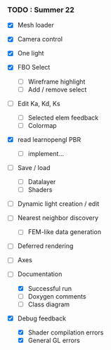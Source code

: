 ### TODO : Summer 22
- [x] Mesh loader
- [x] Camera control
- [x] One light
- [x] FBO Select
  - [ ] Wireframe highlight
  - [ ] Add / remove select
- [ ] Edit Ka, Kd, Ks 
  - [ ] Selected elem feedback
  - [ ] Colormap
- [x] read learnopengl PBR
  - [ ] implement...

- [ ] Save / load
  - [ ] Datalayer
  - [ ] Shaders
- [ ] Dynamic light creation / edit
- [ ] Nearest neighbor discovery
  - [ ] FEM-like data generation
- [ ] Deferred rendering
- [ ] Axes

- [ ] Documentation
  - [x] Successful run 
  - [ ] Doxygen comments
  - [ ] Class diagram

- [x] Debug feedback
  - [x] Shader compilation errors
  - [x] General GL errors
